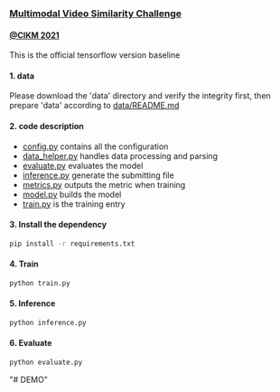 ### [Multimodal Video Similarity Challenge](https://algo.browser.qq.com/)
#### [@CIKM 2021](https://www.cikm2021.org/analyticup) 
This is the official tensorflow version baseline

#### 1. data
Please download the 'data' directory and verify the integrity first, then prepare 'data' according to [data/README.md](data/README.md)

#### 2. code description
- [config.py](config.py) contains all the configuration
- [data_helper.py](data_helper.py) handles data processing and parsing
- [evaluate.py](evaluate.py) evaluates the model
- [inference.py](inference.py) generate the submitting file
- [metrics.py](metrics.py) outputs the metric when training
- [model.py](model.py) builds the model
- [train.py](train.py) is the training entry

#### 3. Install the dependency
```bash
pip install -r requirements.txt
```

#### 4. Train
```bash
python train.py
```

#### 5. Inference
```bash
python inference.py
```

#### 6. Evaluate
```bash
python evaluate.py
```
"# DEMO" 
